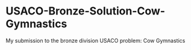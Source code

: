 # USACO-Bronze-Solution-Cow-Gymnastics
My submission to the bronze division USACO problem: Cow Gymnastics
